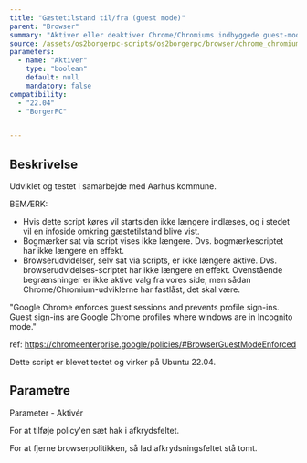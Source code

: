 ```yaml
---
title: "Gæstetilstand til/fra (guest mode)"
parent: "Browser"
summary: "Aktiver eller deaktiver Chrome/Chromiums indbyggede guest-mode." 
source: /assets/os2borgerpc-scripts/os2borgerpc/browser/chrome_chromium_guest_mode_enforced.sh
parameters:
  - name: "Aktiver"
    type: "boolean"
    default: null
    mandatory: false
compatibility:  
  - "22.04"
  - "BorgerPC"


---
```


## Beskrivelse
Udviklet og testet i samarbejde med Aarhus kommune.

BEMÆRK: 
- Hvis dette script køres vil startsiden ikke længere indlæses, og i stedet vil en infoside omkring gæstetilstand blive vist.
- Bogmærker sat via script vises ikke længere. Dvs. bogmærkescriptet har ikke længere en effekt.
- Browserudvidelser, selv sat via scripts, er ikke længere aktive. Dvs. browserudvidelses-scriptet har ikke længere en effekt.
Ovenstående begrænsninger er ikke aktive valg fra vores side, men sådan Chrome/Chromium-udviklerne har fastlåst, det skal være.

"Google Chrome enforces guest sessions and prevents profile sign-ins. Guest sign-ins are Google Chrome profiles where windows are in Incognito mode."

ref: https://chromeenterprise.google/policies/#BrowserGuestModeEnforced

Dette script er blevet testet og virker på Ubuntu 22.04.

## Parametre

Parameter - Aktivér

For at tilføje policy'en sæt hak i afkrydsfeltet.

For at fjerne browserpolitikken, så lad afkrydsningsfeltet stå tomt.